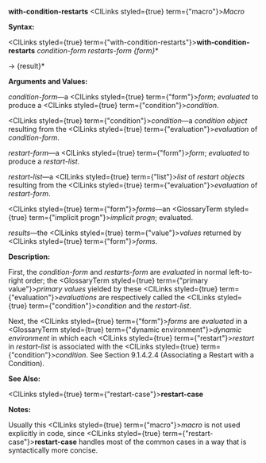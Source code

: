 **with-condition-restarts** <ClLinks styled={true} term={"macro"}><i>Macro</i></ClLinks> 



**Syntax:** 



<ClLinks styled={true} term={"with-condition-restarts"}><b>with-condition-restarts</b></ClLinks> *condition-form restarts-form \{form\}*\* 



→ \{result\}\* 



**Arguments and Values:** 



*condition-form*—a <ClLinks styled={true} term={"form"}><i>form</i></ClLinks>; *evaluated* to produce a <ClLinks styled={true} term={"condition"}><i>condition</i></ClLinks>. 



<ClLinks styled={true} term={"condition"}><i>condition</i></ClLinks>—a *condition object* resulting from the <ClLinks styled={true} term={"evaluation"}><i>evaluation</i></ClLinks> of *condition-form*. 



*restart-form*—a <ClLinks styled={true} term={"form"}><i>form</i></ClLinks>; *evaluated* to produce a *restart-list*. 



*restart-list*—a <ClLinks styled={true} term={"list"}><i>list</i></ClLinks> of *restart objects* resulting from the <ClLinks styled={true} term={"evaluation"}><i>evaluation</i></ClLinks> of *restart-form*. 



<ClLinks styled={true} term={"form"}><i>forms</i></ClLinks>—an <GlossaryTerm styled={true} term={"implicit progn"}><i>implicit progn</i></GlossaryTerm>; evaluated. 



*results*—the <ClLinks styled={true} term={"value"}><i>values</i></ClLinks> returned by <ClLinks styled={true} term={"form"}><i>forms</i></ClLinks>. 







 



 



**Description:** 



First, the *condition-form* and *restarts-form* are *evaluated* in normal left-to-right order; the <GlossaryTerm styled={true} term={"primary value"}><i>primary values</i></GlossaryTerm> yielded by these <ClLinks styled={true} term={"evaluation"}><i>evaluations</i></ClLinks> are respectively called the <ClLinks styled={true} term={"condition"}><i>condition</i></ClLinks> and the *restart-list*. 



Next, the <ClLinks styled={true} term={"form"}><i>forms</i></ClLinks> are *evaluated* in a <GlossaryTerm styled={true} term={"dynamic environment"}><i>dynamic environment</i></GlossaryTerm> in which each <ClLinks styled={true} term={"restart"}><i>restart</i></ClLinks> in *restart-list* is associated with the <ClLinks styled={true} term={"condition"}><i>condition</i></ClLinks>. See Section 9.1.4.2.4 (Associating a Restart with a Condition). 



**See Also:** 



<ClLinks styled={true} term={"restart-case"}><b>restart-case</b></ClLinks> 



**Notes:** 



Usually this <ClLinks styled={true} term={"macro"}><i>macro</i></ClLinks> is not used explicitly in code, since <ClLinks styled={true} term={"restart-case"}><b>restart-case</b></ClLinks> handles most of the common cases in a way that is syntactically more concise. 



